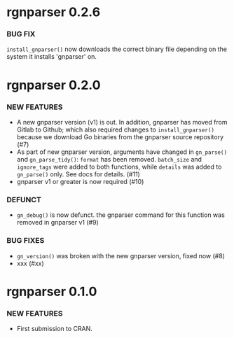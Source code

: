 rgnparser 0.2.6
===============
### BUG FIX
`install_gnparser()` now downloads the correct binary file depending on the system it installs 'gnparser' on.

rgnparser 0.2.0
===============

### NEW FEATURES

* A new gnparser version (v1) is out. In addition, gnparser has moved from Gitlab to Github; which also required changes to `install_gnparser()` because we download Go binaries from the gnparser source repository (#7)
* As part of new gnparser version, arguments have changed in `gn_parse()` and `gn_parse_tidy()`: `format` has been removed. `batch_size` and `ignore_tags` were added to both functions, while `details` was added to `gn_parse()` only. See docs for details.  (#11)
* gnparser v1 or greater is now required (#10)

### DEFUNCT

* `gn_debug()` is now defunct. the gnparser command for this function was removed in gnparser v1 (#9)

### BUG FIXES

* `gn_version()` was broken with the new gnparser version, fixed now (#8)
* xxx (#xx)


rgnparser 0.1.0
===============

### NEW FEATURES

* First submission to CRAN.
